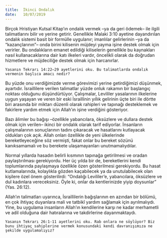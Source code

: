 ```yaml
---
title:  İkinci Ondalık
date:   10/07/2019
---
```


Birçok Hristiyan Kutsal Kitap’ın ondalık vermek –ya da geri ödemek– ile ilgili talimatlarını bilir ve yerine getirir. Genellikle Malaki 3:10 ayetine dayandırılan ondalık sistemi basit bir formülle uygulanır; imanlılar gelirlerinin –ya da “kazançlarının”– onda birini kilisenin müjdeyi yayma işine destek olmak için verirler. Bu ondalıkların emanet edildiği kiliselerin genellikle bu kaynakları nasıl kullanacaklarına dair katı ilkeleri vardır, öncelikli olarak da doğrudan hizmetlere ve müjdeciliğe destek olmak için harcanırlar.

`Yasanın Tekrarı 14:22–29 ayetlerini oku. Bu talimatlarda ondalık vermenin başlıca amacı nedir?`

Bu yüzde onu verdiğimizde verme görevimizi yerine getirdiğimizi düşünmek, ayartıdır. İsraillilere verilen talimatlar yüzde onluk rakamın bir başlangıç noktası olduğunu düşündürtüyor. Çalışmalar, Levililer yasalarının ilkelerine uygun yaşayan ve veren bir eski İsraillinin yıllık gelirinin üçte biri ile dörtte biri arasında bir miktarı düzenli olarak rahipleri ve tapınağı desteklemek ve fakirlere yardım etmek için Allah’ın işine verdiğini gösteriyor.

Bazı âlimler bu bağışı –özellikle yabancılara, öksüzlere ve dullara destek olmak için verilen– ikinci bir ondalık olarak tarif ediyorlar. İnsanların çalışmalarının sonuçlarının tadını çıkaracak ve hasatlarını kutlayacak oldukları çok açık. Allah onları özellikle de yeni ülkelerinde bereketleyeceğine söz vermişti, fakat onlar bu bereket sözünü kanıksamamalı ve bu berekete ulaşamayanları unutmamalıydılar.

Normal yıllarda hasadın belirli kısmının tapınağa getirilmesi ve oradan paylaştırılması gerekiyordu. Her üç yılda bir de, bereketlerini kendi toplumlarında paylaşmaya özellikle özen gösterilmesi gerekiyordu. Bu hasat kutlamalarında, kolaylıkla gözden kaçabilecek ya da unutulabilecek olan kişilere özel önem gösterilirdi: “Ondalığı Levililer’e, yabancılara, öksüzlere ve dul kadınlara vereceksiniz. Öyle ki, onlar da kentlerinizde yiyip doysunlar” (Yas. 26:12).

Allah’ın talimatları uyarınca, İsraillilerin bağışlarının en azından bir bölümü, en çok ihtiyaç duyanlara mali ve tatbikî yardım sağlamak için ayrılmalıydı. Yine, bu uygulama insanların Allah’ın kendilerine karşı ne kadar merhametli ve adil olduğuna dair hatıralarına ve takdirlerine dayanmaktaydı. 

`Yasanın Tekrarı 26:1-11 ayetlerini oku. Rab onlara ne söylüyor? Biz bunu ihtiyaç sahiplerine vermek konusundaki kendi davranışımıza ne şekilde uygulamalıyız?`